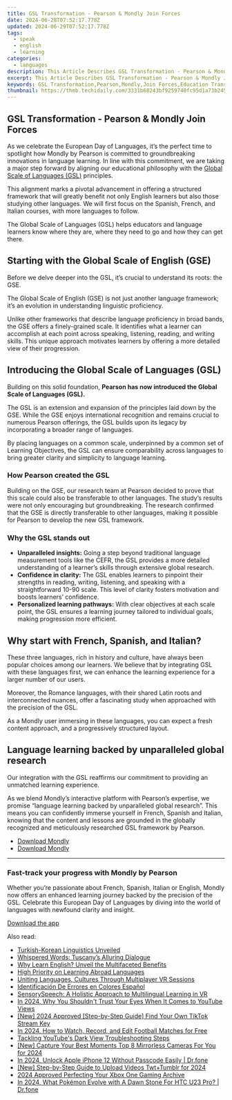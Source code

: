 ```yaml
---
title: GSL Transformation - Pearson & Mondly Join Forces
date: 2024-06-28T07:52:17.778Z
updated: 2024-06-29T07:52:17.778Z
tags:
  - speak
  - english
  - learning
categories:
  - languages
description: This Article Describes GSL Transformation - Pearson & Mondly Join Forces
excerpt: This Article Describes GSL Transformation - Pearson & Mondly Join Forces
keywords: GSL Transformation,Pearson,Mondly,Join Forces,Education Transformation,Language Learning Platforms,Educational Collaboration
thumbnail: https://thmb.techidaily.com/3331b68243bf9259740fc95d1a73b2453b86dd532a7a2ec26036834e7833dd28.jpg
---
```


## GSL Transformation - Pearson & Mondly Join Forces

 As we celebrate the European Day of Languages, it’s the perfect time to spotlight how Mondly by Pearson is committed to groundbreaking innovations in language learning. In line with this commitment, we are taking a major step forward by aligning our educational philosophy with the [Global Scale of Languages (GSL)](https://www.pearson.com/languages/why-pearson/the-global-scale-of-english/the-global-scale-of-languages.html) principles.

 This alignment marks a pivotal advancement in offering a structured framework that will greatly benefit not only English learners but also those studying other languages. We will first focus on the Spanish, French, and Italian courses, with more languages to follow.

 The Global Scale of Languages (GSL) helps educators and language learners know where they are, where they need to go and how they can get there.

## **Starting with the Global Scale of English (GSE)**

 Before we delve deeper into the GSL, it’s crucial to understand its roots: the GSE.

 The Global Scale of English (GSE) is not just another language framework; it’s an evolution in understanding linguistic proficiency.

 Unlike other frameworks that describe language proficiency in broad bands, the GSE offers a finely-grained scale. It identifies what a learner can accomplish at each point across speaking, listening, reading, and writing skills. This unique approach motivates learners by offering a more detailed view of their progression.

## **Introducing the Global Scale of Languages (GSL)**

Building on this solid foundation, **Pearson has now introduced the Global Scale of Languages (GSL).**

 The GSL is an extension and expansion of the principles laid down by the GSE. While the GSE enjoys international recognition and remains crucial to numerous Pearson offerings, the GSL builds upon its legacy by incorporating a broader range of languages.

 By placing languages on a common scale, underpinned by a common set of Learning Objectives, the GSL can ensure comparability across languages to bring greater clarity and simplicity to language learning.

### **How Pearson created the GSL**

 Building on the GSE, our research team at Pearson decided to prove that this scale could also be transferable to other languages. The study’s results were not only encouraging but groundbreaking. The research confirmed that the GSE is directly transferable to other languages, making it possible for Pearson to develop the new GSL framework.

### **Why the GSL stands out**

* **Unparalleled insights:**  Going a step beyond traditional language measurement tools like the CEFR, the GSL provides a more detailed understanding of a learner’s skills through extensive global research.
* **Confidence in clarity:**  The GSL enables learners to pinpoint their strengths in reading, writing, listening, and speaking with a straightforward 10-90 scale. This level of clarity fosters motivation and boosts learners’ confidence.
* **Personalized learning pathways:**  With clear objectives at each scale point, the GSL ensures a learning journey tailored to individual goals, making progression more efficient.

## **Why start with French, Spanish, and Italian?**

 These three languages, rich in history and culture, have always been popular choices among our learners. We believe that by integrating GSL with these languages first, we can enhance the learning experience for a larger number of our users.

 Moreover, the Romance languages, with their shared Latin roots and interconnected nuances, offer a fascinating study when approached with the precision of the GSL.

 As a Mondly user immersing in these languages, you can expect a fresh content approach, and a progressively structured layout.

## **Language learning backed by unparalleled global research**

 Our integration with the GSL reaffirms our commitment to providing an unmatched learning experience.

 As we blend Mondly’s interactive platform with Pearson’s expertise, we promise “language learning backed by unparalleled global research”. This means you can confidently immerse yourself in French, Spanish and Italian, knowing that the content and lessons are grounded in the globally recognized and meticulously researched GSL framework by Pearson.

* [Download Mondly](https://www.facebook.com/sharer/sharer.php?u=https%3A%2F%2Fwww.mondly.com%2Fblog%2Fgsl-by-pearson-mondly%2F&t=Introducing+the+Precision+of+the+Global+Scale+of+Languages+by+Pearson+to+Mondly "Share on Facebook")
* [Download Mondly](https://shop.mondly.com/affiliate.php?ACCOUNT=ATISTUDI&AFFILIATE=108875&PATH=https://www.mondly.com?AFFILIATE=108875)

---

### **Fast-track your progress with Mondly by Pearson**

 Whether you’re passionate about French, Spanish, Italian or English, Mondly now offers an enhanced learning journey backed by the precision of the GSL. Celebrate this European Day of Languages by diving into the world of languages with newfound clarity and insight.

[Download the app](https://adjt.mondly.com/5ixfg4k?campaign=blog-post-id-8950&fallback=https%3A%2F%2Fapp.mondly.com%3Futm%5Fmedium%3Dblog%5Fblog-post-id-8950%26utm%5Fsource%3Dblog-post-id-8950&redirect%5Fmacos=https%3A%2F%2Fapp.mondly.com%3Futm%5Fmedium%3Dblog%5Fblog-post-id-8950%26utm%5Fsource%3Dblog-post-id-8950&redirect%5Fandroid=https%3A%2F%2Fplay.google.com%2Fstore%2Fapps%2Fdetails%3Fid%3Dcom.atistudios.mondly.languages%3Futm%5Fmedium%3Dblog%5Fblog-post-id-8950%26utm%5Fsource%3Dblog-post-id-8950&redirect%5Fios=https%3A%2F%2Fapps.apple.com%2Fapp%2Fapple-store%2Fid987873536%3Fpt%3D78954800%26ct%3Dblog-post-id-8950%26mt%3D8 "Download the app")

<ins class="adsbygoogle"
     style="display:block"
     data-ad-format="autorelaxed"
     data-ad-client="ca-pub-7571918770474297"
     data-ad-slot="1223367746"></ins>



<ins class="adsbygoogle"
     style="display:block"
     data-ad-client="ca-pub-7571918770474297"
     data-ad-slot="8358498916"
     data-ad-format="auto"
     data-full-width-responsive="true"></ins>

<span class="atpl-alsoreadstyle">Also read:</span>
<div><ul>
<li><a href="https://mondly-stories.techidaily.com/turkish-korean-linguistics-unveiled/"><u>Turkish-Korean Linguistics Unveiled</u></a></li>
<li><a href="https://mondly-stories.techidaily.com/whispered-words-tuscanys-alluring-dialogue/"><u>Whispered Words: Tuscany’s Alluring Dialogue</u></a></li>
<li><a href="https://mondly-stories.techidaily.com/why-learn-english-unveil-the-multifaceted-benefits/"><u>Why Learn English? Unveil the Multifaceted Benefits</u></a></li>
<li><a href="https://mondly-stories.techidaily.com/high-priority-on-learning-abroad-languages/"><u>High Priority on Learning Abroad Languages</u></a></li>
<li><a href="https://mondly-stories.techidaily.com/uniting-languages-cultures-through-multiplayer-vr-sessions/"><u>Uniting Languages, Cultures Through Multiplayer VR Sessions</u></a></li>
<li><a href="https://mondly-stories.techidaily.com/identificacion-de-errores-en-colores-espanol/"><u>Identificación De Errores en Colores Español</u></a></li>
<li><a href="https://mondly-stories.techidaily.com/sensoryspeech-a-holistic-approach-to-multilingual-learning-in-vr/"><u>SensorySpeech: A Holistic Approach to Multilingual Learning in VR</u></a></li>
<li><a href="https://eaxpv-info.techidaily.com/in-2024-why-you-shouldnt-trust-your-eyes-when-it-comes-to-youtube-views/"><u>In 2024, Why You Shouldn't Trust Your Eyes When It Comes to YouTube Views</u></a></li>
<li><a href="https://tiktok-video-recordings.techidaily.com/new-2024-approved-step-by-step-guide-find-your-own-tiktok-stream-key/"><u>[New] 2024 Approved  [Step-by-Step Guide] Find Your Own TikTok Stream Key</u></a></li>
<li><a href="https://some-knowledge.techidaily.com/in-2024-how-to-watch-record-and-edit-football-matches-for-free/"><u>In 2024, How to Watch, Record, and Edit Football Matches for Free</u></a></li>
<li><a href="https://youtube-data.techidaily.com/ing-youtubes-dark-view-troubleshooting-steps/"><u>Tackling YouTube's Dark View  Troubleshooting Steps</u></a></li>
<li><a href="https://facebook-record-videos.techidaily.com/new-capture-your-best-moments-top-8-mirrorless-cameras-for-you-for-2024/"><u>[New] Capture Your Best Moments  Top 8 Mirrorless Cameras For You for 2024</u></a></li>
<li><a href="https://iphone-unlock.techidaily.com/in-2024-unlock-apple-iphone-12-without-passcode-easily-drfone-by-drfone-ios/"><u>In 2024, Unlock Apple iPhone 12 Without Passcode Easily | Dr.fone</u></a></li>
<li><a href="https://twitter-clips.techidaily.com/new-step-by-step-guide-to-upload-videos-twtplustumblr-for-2024/"><u>[New] Step-by-Step Guide to Upload Videos Twt+Tumblr for 2024</u></a></li>
<li><a href="https://desktop-recording.techidaily.com/2024-approved-perfecting-your-xbox-one-gaming-archive/"><u>2024 Approved  Perfecting Your Xbox One Gaming Archive</u></a></li>
<li><a href="https://android-pokemon-go.techidaily.com/in-2024-what-pokemon-evolve-with-a-dawn-stone-for-htc-u23-pro-drfone-by-drfone-virtual-android/"><u>In 2024, What Pokémon Evolve with A Dawn Stone For HTC U23 Pro? | Dr.fone</u></a></li>
</ul></div>
